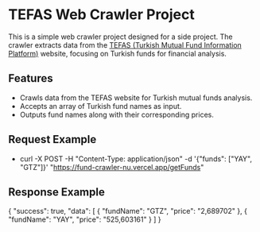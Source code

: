 # TEFAS Web Crawler Project

This is a simple web crawler project designed for a side project. The crawler extracts data from the [TEFAS (Turkish Mutual Fund Information Platform)](https://www.tefas.gov.tr/) website, focusing on Turkish funds for financial analysis.

## Features

- Crawls data from the TEFAS website for Turkish mutual funds analysis.
- Accepts an array of Turkish fund names as input.
- Outputs fund names along with their corresponding prices.

## Request Example

- curl -X POST -H "Content-Type: application/json" -d '{"funds": ["YAY", "GTZ"]}' "https://fund-crawler-nu.vercel.app/getFunds"

## Response Example
{
    "success": true,
    "data": [
        {
            "fundName": "GTZ",
            "price": "2,689702"
        },
        {
            "fundName": "YAY",
            "price": "525,603161"
        }
    ]
}